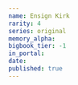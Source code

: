 ```yaml
---
name: Ensign Kirk
rarity: 4
series: original
memory_alpha:
bigbook_tier: -1
in_portal:
date:
published: true
---
```



